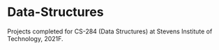 # Data-Structures
Projects completed for CS-284 (Data Structures) at Stevens Institute of Technology, 2021F.
